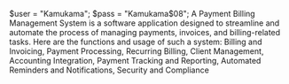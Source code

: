 $user = "Kamukama";
    $pass = "Kamukama$08";
    A Payment Billing Management System is a software application designed to streamline and automate the process of managing payments, invoices, and billing-related tasks. Here are the functions and usage of such a system:  Billing and Invoicing, Payment Processing,  Recurring Billing,  Client Management, Accounting Integration, Payment Tracking and Reporting,  Automated Reminders and Notifications,  Security and Compliance
    
